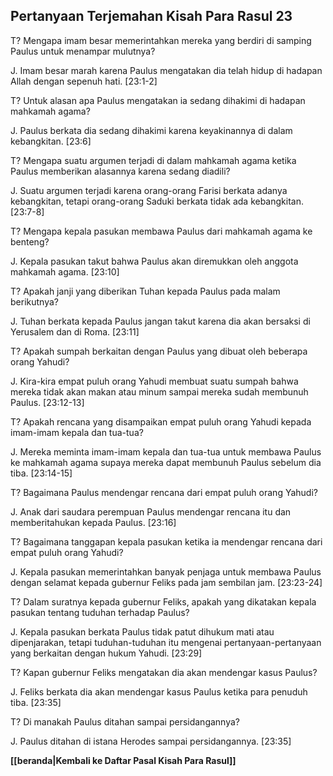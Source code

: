 ﻿## Pertanyaan Terjemahan Kisah Para Rasul 23 ##

T? Mengapa imam besar memerintahkan mereka yang berdiri di samping Paulus untuk menampar mulutnya?

J. Imam besar marah karena Paulus mengatakan dia telah hidup di hadapan Allah dengan sepenuh hati. [23:1-2]

T? Untuk alasan apa Paulus mengatakan ia sedang dihakimi di hadapan mahkamah agama?

J. Paulus berkata dia sedang dihakimi karena keyakinannya di dalam kebangkitan. [23:6]

T? Mengapa suatu argumen terjadi di dalam mahkamah agama ketika Paulus memberikan alasannya karena sedang diadili?

J. Suatu argumen terjadi karena orang-orang Farisi berkata adanya kebangkitan, tetapi orang-orang Saduki berkata tidak ada kebangkitan. [23:7-8]

T? Mengapa kepala pasukan membawa Paulus dari mahkamah agama ke benteng?

J. Kepala pasukan takut bahwa Paulus akan diremukkan oleh anggota mahkamah agama. [23:10]

T? Apakah janji yang diberikan Tuhan kepada Paulus pada malam berikutnya?

J. Tuhan berkata kepada Paulus jangan takut karena dia akan bersaksi di Yerusalem dan di Roma. [23:11]

T? Apakah sumpah berkaitan dengan Paulus yang dibuat oleh beberapa orang Yahudi?

J. Kira-kira empat puluh orang Yahudi membuat suatu sumpah bahwa mereka tidak akan makan atau minum sampai mereka sudah membunuh Paulus. [23:12-13]

T? Apakah rencana yang disampaikan empat puluh orang Yahudi kepada imam-imam kepala dan tua-tua?

J. Mereka meminta imam-imam kepala dan tua-tua untuk membawa Paulus ke mahkamah agama supaya mereka dapat membunuh Paulus sebelum dia tiba. [23:14-15]

T? Bagaimana Paulus mendengar rencana dari empat puluh orang Yahudi?

J. Anak dari saudara perempuan Paulus mendengar rencana itu dan memberitahukan kepada Paulus. [23:16]

T? Bagaimana tanggapan kepala pasukan ketika ia mendengar rencana dari empat puluh orang Yahudi?

J. Kepala pasukan memerintahkan banyak penjaga untuk membawa Paulus dengan selamat kepada gubernur Feliks pada jam sembilan jam. [23:23-24]

T? Dalam suratnya kepada gubernur Feliks, apakah yang dikatakan kepala pasukan tentang tuduhan terhadap Paulus?

J. Kepala pasukan berkata Paulus tidak patut dihukum mati atau dipenjarakan, tetapi tuduhan-tuduhan itu mengenai pertanyaan-pertanyaan yang berkaitan dengan hukum Yahudi. [23:29]

T? Kapan gubernur Feliks mengatakan dia akan mendengar kasus Paulus?

J. Feliks berkata dia akan mendengar kasus Paulus ketika para penuduh tiba. [23:35]

T? Di manakah Paulus ditahan sampai persidangannya?

J. Paulus ditahan di istana Herodes sampai persidangannya. [23:35]

__[[beranda|Kembali ke Daftar Pasal Kisah Para Rasul]]__

